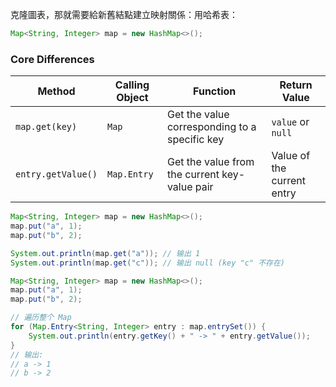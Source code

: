 克隆圖表，那就需要給新舊結點建立映射關係：用哈希表：
```java
Map<String, Integer> map = new HashMap<>();
```

### Core Differences

| Method               | Calling Object  | Function                                    | Return Value            |
|----------------------|-----------------|--------------------------------------------|-------------------------|
| `map.get(key)`       | `Map`           | Get the value corresponding to a specific key | `value` or `null`      |
| `entry.getValue()`   | `Map.Entry`     | Get the value from the current key-value pair | Value of the current entry |

```java
Map<String, Integer> map = new HashMap<>();
map.put("a", 1);
map.put("b", 2);

System.out.println(map.get("a")); // 输出 1
System.out.println(map.get("c")); // 输出 null (key "c" 不存在)
```
```java
Map<String, Integer> map = new HashMap<>();
map.put("a", 1);
map.put("b", 2);

// 遍历整个 Map
for (Map.Entry<String, Integer> entry : map.entrySet()) {
    System.out.println(entry.getKey() + " -> " + entry.getValue());
}
// 输出:
// a -> 1
// b -> 2
```
